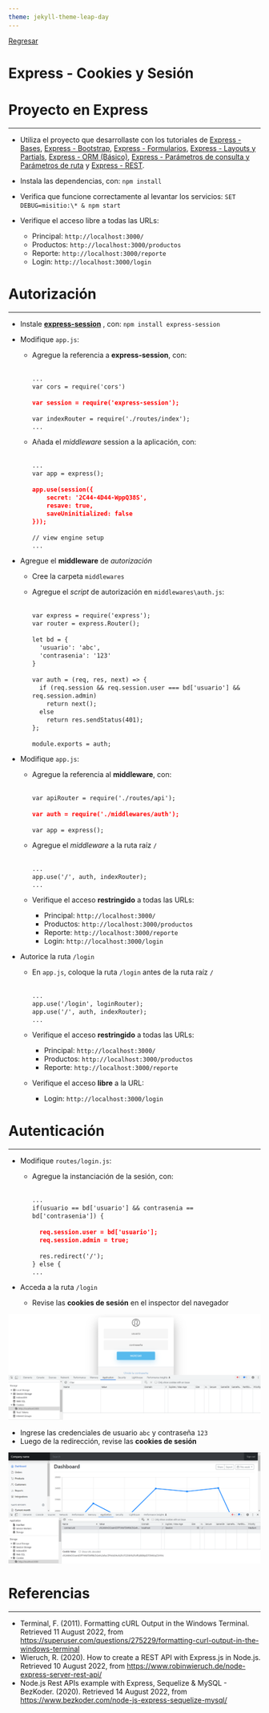 ```yaml
---
theme: jekyll-theme-leap-day
---
```


[Regresar](/DAWM-2022/)

Express - Cookies y Sesión
==========================




Proyecto en Express
===================

* * *

* Utiliza el proyecto que desarrollaste con los tutoriales de [Express - Bases](https://dawfiec.github.io/DAWM-2022/tutoriales/express_bases.html), [Express - Bootstrap](https://dawfiec.github.io/DAWM-2022/tutoriales/express_bootstrap.html), [Express - Formularios](https://dawfiec.github.io/DAWM-2022/tutoriales/express_forms.html), [Express - Layouts y Partials](https://dawfiec.github.io/DAWM-2022/tutoriales/express_partials.html), [Express - ORM (Básico)](https://dawfiec.github.io/DAWM-2022/tutoriales/express_ormbasico.html), [Express - Parámetros de consulta y Parámetros de ruta](https://dawfiec.github.io/DAWM-2022/tutoriales/express_pcpr.html) y [Express - REST](https://dawfiec.github.io/DAWM-2022/tutoriales/express_rest.html).

* Instala las dependencias, con: `npm install`
* Verifica que funcione correctamente al levantar los servicios: `SET DEBUG=misitio:\* & npm start`
* Verifique el acceso libre a todas las URLs:
  + Principal: `http://localhost:3000/`
  + Productos: `http://localhost:3000/productos`
  + Reporte: `http://localhost:3000/reporte`
  + Login: `http://localhost:3000/login`


Autorización
============

* * *

* Instale [**express-session**](https://www.npmjs.com/package/express-session) , con: `npm install express-session`

* Modifique `app.js`:
  + Agregue la referencia a **express-session**, con: 

    <pre><code>
    ...
    var cors = require('cors')
    <b style="color:red">
    var session = require('express-session');
    </b>
    var indexRouter = require('./routes/index');
    ...
    </code></pre>

  + Añada el _middleware_ session a la aplicación, con:

    <pre><code>
    ...
    var app = express();
    <b style="color:red">
    app.use(session({
        secret: '2C44-4D44-WppQ38S',
        resave: true,
        saveUninitialized: false
    }));
    </b>
    // view engine setup
    ...
    </code></pre>

* Agregue el **middleware** de _autorización_

  + Cree la carpeta `middlewares`
  + Agregue el _script_ de autorización en `middlewares\auth.js`:
  
    <pre><code>
    var express = require('express');
    var router = express.Router();

    let bd = {  
      'usuario': 'abc',  
      'contrasenia': '123'  
    }

    var auth = (req, res, next) => {
      if (req.session && req.session.user === bd['usuario'] && req.session.admin)
        return next();
      else
        return res.sendStatus(401);
    };

    module.exports = auth;
    </code></pre>

* Modifique `app.js`:
  + Agregue la referencia al **middleware**, con:  

    <pre><code>
    var apiRouter = require('./routes/api');
    <b style="color:red">
    var auth = require('./middlewares/auth');
    </b>
    var app = express();
    </code></pre>

  + Agregue el _middleware_ a la ruta raíz `/`

    <pre><code>
    ...
    app.use('/', auth, indexRouter);
    ...
    </code></pre>

  + Verifique el acceso **restringido** a todas las URLs:
    - Principal: `http://localhost:3000/`
    - Productos: `http://localhost:3000/productos`
    - Reporte: `http://localhost:3000/reporte`
    - Login: `http://localhost:3000/login`

* Autorice la ruta `/login`
  + En `app.js`, coloque la ruta `/login` antes de la ruta raíz `/`

    <pre><code>
    ...
    app.use('/login', loginRouter);
    app.use('/', auth, indexRouter);
    ...
    </code></pre>

  + Verifique el acceso **restringido** a todas las URLs:
    - Principal: `http://localhost:3000/`
    - Productos: `http://localhost:3000/productos`
    - Reporte: `http://localhost:3000/reporte`

  + Verifique el acceso **libre** a la URL:
    - Login: `http://localhost:3000/login`

Autenticación
============

* * *

* Modifique `routes/login.js`:
  + Agregue la instanciación de la sesión, con:

    <pre><code>
    ...
    if(usuario == bd['usuario'] && contrasenia == bd['contrasenia']) {
      <b style="color:red">
      req.session.user = bd['usuario'];
      req.session.admin = true;  
      </b>
      res.redirect('/');  
    } else {  
    ...
    </code></pre>

* Acceda a la ruta `/login`
  + Revise las **cookies de sesión** en el inspector del navegador

<p align="center">
  <img src="imagenes/nosession.png">
</p>

  + Ingrese las credenciales de usuario `abc` y contraseña `123`
  + Luego de la redirección, revise las **cookies de sesión**

<p align="center">
  <img src="imagenes/session.png">
</p>

Referencias 
===========

* * *

* Terminal, F. (2011). Formatting cURL Output in the Windows Terminal. Retrieved 11 August 2022, from https://superuser.com/questions/275229/formatting-curl-output-in-the-windows-terminal
* Wieruch, R. (2020). How to create a REST API with Express.js in Node.js. Retrieved 10 August 2022, from https://www.robinwieruch.de/node-express-server-rest-api/
* Node.js Rest APIs example with Express, Sequelize & MySQL - BezKoder. (2020). Retrieved 14 August 2022, from https://www.bezkoder.com/node-js-express-sequelize-mysql/